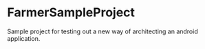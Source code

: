 # FarmerSampleProject
Sample project for testing out a new way of architecting an android application.
